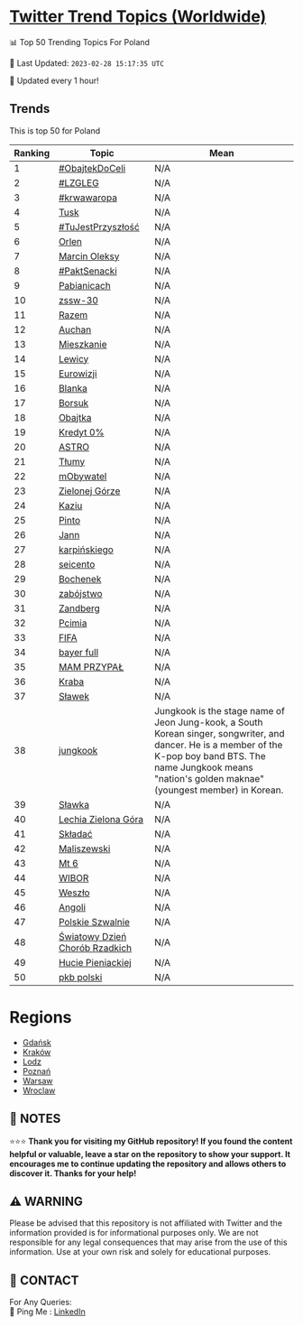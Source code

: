 [Twitter Trend Topics (Worldwide)](https://github.com/ErcinDedeoglu/Twitter-Trend-Topics)
==========


📊 Top 50 Trending Topics For Poland

📆 Last Updated: `2023-02-28 15:17:35 UTC`

🔧 Updated every 1 hour!


## Trends

This is top 50 for Poland

| Ranking | Topic | Mean |
| ------- | ------------ | ------------ |
| 1 | [#ObajtekDoCeli](http://twitter.com/search?q=%23ObajtekDoCeli) | N/A |
| 2 | [#LZGLEG](http://twitter.com/search?q=%23LZGLEG) | N/A |
| 3 | [#krwawaropa](http://twitter.com/search?q=%23krwawaropa) | N/A |
| 4 | [Tusk](http://twitter.com/search?q=Tusk) | N/A |
| 5 | [#TuJestPrzyszłość](http://twitter.com/search?q=%23TuJestPrzysz%c5%82o%c5%9b%c4%87) | N/A |
| 6 | [Orlen](http://twitter.com/search?q=Orlen) | N/A |
| 7 | [Marcin Oleksy](http://twitter.com/search?q=Marcin+Oleksy) | N/A |
| 8 | [#PaktSenacki](http://twitter.com/search?q=%23PaktSenacki) | N/A |
| 9 | [Pabianicach](http://twitter.com/search?q=Pabianicach) | N/A |
| 10 | [zssw-30](http://twitter.com/search?q=zssw-30) | N/A |
| 11 | [Razem](http://twitter.com/search?q=Razem) | N/A |
| 12 | [Auchan](http://twitter.com/search?q=Auchan) | N/A |
| 13 | [Mieszkanie](http://twitter.com/search?q=Mieszkanie) | N/A |
| 14 | [Lewicy](http://twitter.com/search?q=Lewicy) | N/A |
| 15 | [Eurowizji](http://twitter.com/search?q=Eurowizji) | N/A |
| 16 | [Blanka](http://twitter.com/search?q=Blanka) | N/A |
| 17 | [Borsuk](http://twitter.com/search?q=Borsuk) | N/A |
| 18 | [Obajtka](http://twitter.com/search?q=Obajtka) | N/A |
| 19 | [Kredyt 0%](http://twitter.com/search?q=Kredyt+0%25) | N/A |
| 20 | [ASTRO](http://twitter.com/search?q=ASTRO) | N/A |
| 21 | [Tłumy](http://twitter.com/search?q=T%c5%82umy) | N/A |
| 22 | [mObywatel](http://twitter.com/search?q=mObywatel) | N/A |
| 23 | [Zielonej Górze](http://twitter.com/search?q=Zielonej+G%c3%b3rze) | N/A |
| 24 | [Kaziu](http://twitter.com/search?q=Kaziu) | N/A |
| 25 | [Pinto](http://twitter.com/search?q=Pinto) | N/A |
| 26 | [Jann](http://twitter.com/search?q=Jann) | N/A |
| 27 | [karpińskiego](http://twitter.com/search?q=karpi%c5%84skiego) | N/A |
| 28 | [seicento](http://twitter.com/search?q=seicento) | N/A |
| 29 | [Bochenek](http://twitter.com/search?q=Bochenek) | N/A |
| 30 | [zabójstwo](http://twitter.com/search?q=zab%c3%b3jstwo) | N/A |
| 31 | [Zandberg](http://twitter.com/search?q=Zandberg) | N/A |
| 32 | [Pcimia](http://twitter.com/search?q=Pcimia) | N/A |
| 33 | [FIFA](http://twitter.com/search?q=FIFA) | N/A |
| 34 | [bayer full](http://twitter.com/search?q=bayer+full) | N/A |
| 35 | [MAM PRZYPAŁ](http://twitter.com/search?q=MAM+PRZYPA%c5%81) | N/A |
| 36 | [Kraba](http://twitter.com/search?q=Kraba) | N/A |
| 37 | [Sławek](http://twitter.com/search?q=S%c5%82awek) | N/A |
| 38 | [jungkook](http://twitter.com/search?q=jungkook) | Jungkook is the stage name of Jeon Jung-kook, a South Korean singer, songwriter, and dancer. He is a member of the K-pop boy band BTS. The name Jungkook means "nation's golden maknae" (youngest member) in Korean. |
| 39 | [Sławka](http://twitter.com/search?q=S%c5%82awka) | N/A |
| 40 | [Lechia Zielona Góra](http://twitter.com/search?q=Lechia+Zielona+G%c3%b3ra) | N/A |
| 41 | [Składać](http://twitter.com/search?q=Sk%c5%82ada%c4%87) | N/A |
| 42 | [Maliszewski](http://twitter.com/search?q=Maliszewski) | N/A |
| 43 | [Mt 6](http://twitter.com/search?q=Mt+6) | N/A |
| 44 | [WIBOR](http://twitter.com/search?q=WIBOR) | N/A |
| 45 | [Weszło](http://twitter.com/search?q=Wesz%c5%82o) | N/A |
| 46 | [Angoli](http://twitter.com/search?q=Angoli) | N/A |
| 47 | [Polskie Szwalnie](http://twitter.com/search?q=Polskie+Szwalnie) | N/A |
| 48 | [Światowy Dzień Chorób Rzadkich](http://twitter.com/search?q=%c5%9awiatowy+Dzie%c5%84+Chor%c3%b3b+Rzadkich) | N/A |
| 49 | [Hucie Pieniackiej](http://twitter.com/search?q=Hucie+Pieniackiej) | N/A |
| 50 | [pkb polski](http://twitter.com/search?q=pkb+polski) | N/A |



# Regions

* [Gdańsk](</Poland/Gdańsk.md>)
* [Kraków](</Poland/Kraków.md>)
* [Lodz](</Poland/Lodz.md>)
* [Poznań](</Poland/Poznań.md>)
* [Warsaw](</Poland/Warsaw.md>)
* [Wroclaw](</Poland/Wroclaw.md>)



## 📝 NOTES

⭐⭐⭐ **Thank you for visiting my GitHub repository! If you found the content helpful or valuable, leave a star on the repository to show your support. It encourages me to continue updating the repository and allows others to discover it. Thanks for your help!**


## ⚠️ WARNING

Please be advised that this repository is not affiliated with Twitter and the information provided is for informational purposes only. We are not responsible for any legal consequences that may arise from the use of this information. Use at your own risk and solely for educational purposes.


## 📨 CONTACT

 For Any Queries:  
            🏓 Ping Me : [LinkedIn](https://www.linkedin.com/in/ercindedeoglu/)
